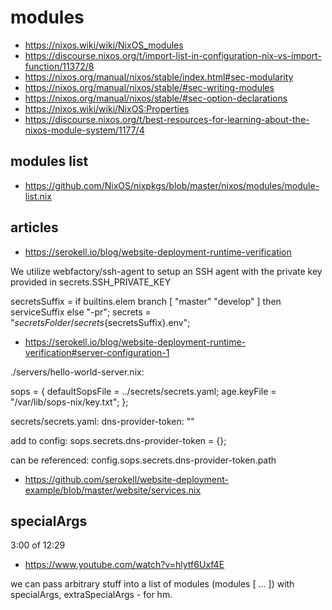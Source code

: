 # modules

* https://nixos.wiki/wiki/NixOS_modules
* https://discourse.nixos.org/t/import-list-in-configuration-nix-vs-import-function/11372/8
* https://nixos.org/manual/nixos/stable/index.html#sec-modularity
* https://nixos.org/manual/nixos/stable/#sec-writing-modules
* https://nixos.org/manual/nixos/stable/#sec-option-declarations
* https://nixos.wiki/wiki/NixOS:Properties
* https://discourse.nixos.org/t/best-resources-for-learning-about-the-nixos-module-system/1177/4

## modules list

* https://github.com/NixOS/nixpkgs/blob/master/nixos/modules/module-list.nix

## articles

* https://serokell.io/blog/website-deployment-runtime-verification

We utilize webfactory/ssh-agent to setup an SSH agent with the private key provided in secrets.SSH_PRIVATE_KEY

secretsSuffix = if builtins.elem branch [ "master" "develop" ] then serviceSuffix else "-pr";
secrets = "${secretsFolder}/secrets${secretsSuffix}.env";

* https://serokell.io/blog/website-deployment-runtime-verification#server-configuration-1

./servers/hello-world-server.nix:

sops = {
  defaultSopsFile = ../secrets/secrets.yaml;
  age.keyFile = "/var/lib/sops-nix/key.txt";
};

secrets/secrets.yaml:
dns-provider-token: "<TOKEN>"

add to config:
sops.secrets.dns-provider-token = {};

can be referenced:
config.sops.secrets.dns-provider-token.path

* https://github.com/serokell/website-deployment-example/blob/master/website/services.nix

## specialArgs

3:00 of 12:29
* https://www.youtube.com/watch?v=hlytf6Uxf4E

we can pass arbitrary stuff into a list of modules (modules [ ... ]) with specialArgs,
extraSpecialArgs - for hm.
